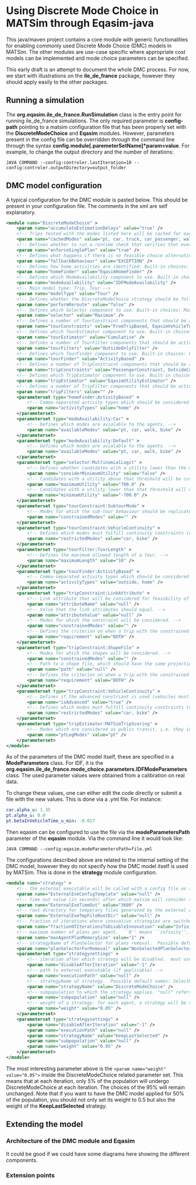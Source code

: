 # Using Discrete Mode Choice in MATSim through Eqasim-java



This java/maven project contains a core module with generic functionalities for enabling commonly used Discrete Mode Choice (DMC) models in MATSim.
The other modules are use-case specific where appropriate cost models can be implemented and mode choice parameters can be specified.

This early draft is an attempt to document the whole DMC process.
For now, we start with illustrations on the **ile_de_france** package, however they should apply easily to the other packages.


## Running a simulation
The **org.eqasim.ile_de_france.RunSimulation** class is the entry point for running ile_de_france simulations.
The only required parameter is **config-path** pointing to a matsim configuration file that has been properly set with the **DiscreteModeChoice** and **Eqasim** modules.
However, parameters present in the config file can be overridden through the command line through the syntax **config.module[.paremeterSetName]\*param=value**. For example, to change the output directory and the number of iterations:

```commandline
JAVA COMMAND --config:controler.lastIteration=10 --config:controler.outputDirectory=output_folder
```

## DMC model configuration
A typical configuration for the DMC module is pasted below. This should be present in your configuration file. The comments in the xml are self explanatory.

```xml
<module name="DiscreteModeChoice" >
    <param name="accumulateEstimationDelays" value="true" />
    <!-- Trips tested with the modes listed here will be cached for each combination of trip and agent during one replanning pass. -->
    <param name="cachedModes" value="pt, car, truck, car_passenger, walk, bike" />
    <!-- Defines whether to run a runtime check that verifies that everything is set up correctl for a 'mode-choice-in-the-loop' setup. -->
    <param name="enforceSinglePlan" value="true" />
    <!-- Defines what happens if there is no feasible choice alternative for an agent: IGNORE_AGENT, INITIAL_CHOICE, EXCEPTION -->
    <param name="fallbackBehaviour" value="EXCEPTION" />
    <!-- Defines how home activities are identified. Built-in choices: FirstActivity, ActivityBased -->
    <param name="homeFinder" value="EqasimHomeFinder" />
    <!-- Defines which ModeAvailability component to use. Built-in choices: Default, Car -->
    <param name="modeAvailability" value="IDFModeAvailability" />
    <!-- Main model type: Trip, Tour -->
    <param name="modelType" value="Tour" />
    <!-- Defines whether the DiscreteModeChoice strategy should be followed by a rerouting of all trips. If the estimator returns alternatives with routes attached this is not necessary. -->
    <param name="performReroute" value="false" />
    <!-- Defines which Selector component to use. Built-in choices: Maximum, MultinomialLogit, Random -->
    <param name="selector" value="Maximum" />
    <!-- Defines a number of TourConstraint components that should be activated. Built-in choices: FromTripBased, VehicleContinuity, SubtourMode -->
    <param name="tourConstraints" value="FromTripBased, EqasimVehicleTourConstraint" />
    <!-- Defines which TourEstimator component to use. Built-in choices: MATSimDayScoring, Cumulative, Uniform -->
    <param name="tourEstimator" value="Cumulative" />
    <!-- Defines a number of TourFilter components that should be activated. Built-in choices: TourLength -->
    <param name="tourFilters" value="OutsideOnlyFilter" />
    <!-- Defines which TourFinder component to use. Built-in choices: PlanBased, ActivityBased, HomeBased -->
    <param name="tourFinder" value="ActivityBased" />
    <!-- Defines a number of TripConstraint components that should be activated. Built-in choices: VehicleContinuity, ShapeFile, LinkAttribute, TransitWalk -->
    <param name="tripConstraints" value="PassengerConstraint, OutsideConstraint, TransitWalk, OutsideRelatedTripConstraint" />
    <!-- Defines which TripEstimator component to use. Built-in choices: MATSimTripScoring, Uniform -->
    <param name="tripEstimator" value="EqasimUtilityEstimator" />
    <!-- Defines a number of TripFilter components that should be activated. Built-in choices:  -->
    <param name="tripFilters" value="" />
    <parameterset type="homeFinder:ActivityBased" >
        <!-- Comma-separated activity types which should be considered as home. -->
        <param name="activityTypes" value="home" />
    </parameterset>
    <parameterset type="modeAvailability:Car" >
        <!-- Defines which modes are avialable to the agents. -->
        <param name="availableModes" value="pt, car, walk, bike" />
    </parameterset>
    <parameterset type="modeAvailability:Default" >
        <!-- Defines which modes are avialable to the agents. -->
        <param name="availableModes" value="pt, car, walk, bike" />
    </parameterset>
    <parameterset type="selector:MultinomialLogit" >
        <!-- Defines whether candidates with a utility lower than the minimum utility should be filtered out. -->
        <param name="considerMinimumUtility" value="false" />
        <!-- Candidates with a utility above that threshold will be cut off to this value. -->
        <param name="maximumUtility" value="700.0" />
        <!-- Candidates with a utility lower than that threshold will not be considered by default. -->
        <param name="minimumUtility" value="-700.0" />
    </parameterset>
    <parameterset type="tourConstraint:SubtourMode" >
        <!-- Modes for which the sub-tour behaviour should be replicated. If all available modes are put here, this equals to SubTourModeChoice with singleLegProbability == 0.0; if only the constrained modes are put here, it equals singleLegProbability > 0.0 -->
        <param name="constrainedModes" value="" />
    </parameterset>
    <parameterset type="tourConstraint:VehicleContinuity" >
        <!-- Defines which modes must fulfill continuity constraints (can only be used where they have been brough to before) -->
        <param name="restrictedModes" value="car, bike" />
    </parameterset>
    <parameterset type="tourFilter:TourLength" >
        <!-- Defines the maximum allowed length of a tour. -->
        <param name="maximumLength" value="10" />
    </parameterset>
    <parameterset type="tourFinder:ActivityBased" >
        <!-- Comma-separated activity types which should be considered as start and end of a tour. If a plan does not start or end with such an activity additional tours are added. -->
        <param name="activityTypes" value="outside, home" />
    </parameterset>
    <parameterset type="tripConstraint:LinkAttribute" >
        <!-- Link attribute that will be considered for feasibility of the trip. -->
        <param name="attributeName" value="null" />
        <!-- Value that the link attributes should equal. -->
        <param name="attributeValue" value="null" />
        <!-- Modes for which the constraint will be considered. -->
        <param name="constrainedModes" value="" />
        <!-- Defines the criterion on when a trip with the constrained mode will be allowed: ORIGIN, DESTINATION, BOTH, ANY, NONE -->
        <param name="requirement" value="BOTH" />
    </parameterset>
    <parameterset type="tripConstraint:ShapeFile" >
        <!-- Modes for which the shapes will be considered. -->
        <param name="constrainedModes" value="" />
        <!-- Path to a shape file, which should have the same projection as the network. -->
        <param name="path" value="null" />
        <!-- Defines the criterion on when a trip with the constrained mode will be allowed: ORIGIN, DESTINATION, BOTH, ANY, NONE -->
        <param name="requirement" value="BOTH" />
    </parameterset>
    <parameterset type="tripConstraint:VehicleContinuity" >
        <!-- Defines if the advanced constriant is used (vehicles must be brought back home). -->
        <param name="isAdvanced" value="true" />
        <!-- Defines which modes must fulfill continuity constraints (can only be used where they have been brough to before) -->
        <param name="restrictedModes" value="car, bike" />
    </parameterset>
    <parameterset type="tripEstimator:MATSimTripScoring" >
        <!-- Modes which are considered as public transit, i.e. they involve waiting for a vehicle. -->
        <param name="ptLegModes" value="pt" />
    </parameterset>
</module>
```

As of the parameters of the DMC model itself, these are specified in a **ModeParameters** class. 
For IDF, it is the **org.eqasim.ile_de_france.mode_choice.parameters.IDFModeParameters** class. 
The used parameter values were obtained from a calibration on real data. 

To change these values, one can either edit the code directly or submit a file with the new values. This is done via a .yml file. For instance:

```yml
car.alpha_u: 1.35
pt.alpha_u: 0.0
pt.betaInVehicleTime_u_min: -0.017
```
Then eqasim can be configured to use the file via the **modeParametersPath** parameter of the **eqasim** module. Via the command line it would look like:

```commandline
JAVA COMMAND --config:eqasim.modeParametersPath=file.yml
```

The configurations described above are related to the internal setting of the DMC model, however they do not specify how the DMC model itself is used by MATSim.
This is done in the **strategy** module configuration.

```xml
<module name="strategy" >
    <!-- the external executable will be called with a config file as argument.  This is the pathname to a possible skeleton config, to which additional information will be added.  Can be null. -->
    <param name="ExternalExeConfigTemplate" value="null" />
    <!-- time out value (in seconds) after which matsim will consider the external strategy as failed -->
    <param name="ExternalExeTimeOut" value="3600" />
    <!-- root directory for temporary files generated by the external executable. Provided as a service; I don't think this is used by MATSim. -->
    <param name="ExternalExeTmpFileRootDir" value="null" />
    <!-- fraction of iterations where innovative strategies are switched off.  Something like 0.8 should be good.  E.g. if you run from iteration 400 to iteration 500, innovation is switched off at iteration 480 -->
    <param name="fractionOfIterationsToDisableInnovation" value="Infinity" />
    <!-- maximum number of plans per agent.  ``0'' means ``infinity''.  Currently (2010), ``5'' is a good number -->
    <param name="maxAgentPlanMemorySize" value="1" />
    <!-- strategyName of PlanSelector for plans removal.  Possible defaults: WorstPlanSelector SelectRandom SelectExpBetaForRemoval ChangeExpBetaForRemoval PathSizeLogitSelectorForRemoval . The current default, WorstPlanSelector is not a good choice from a discrete choice theoretical perspective. Alternatives, however, have not been systematically tested. kai, feb'12 -->
    <param name="planSelectorForRemoval" value="NonSelectedPlanSelector" />
    <parameterset type="strategysettings" >
        <!-- iteration after which strategy will be disabled.  most useful for ``innovative'' strategies (new routes, new times, ...). Normally, better use fractionOfIterationsToDisableInnovation -->
        <param name="disableAfterIteration" value="-1" />
        <!-- path to external executable (if applicable) -->
        <param name="executionPath" value="null" />
        <!-- strategyName of strategy.  Possible default names: SelectRandom BestScore KeepLastSelected ChangeExpBeta SelectExpBeta SelectPathSizeLogit      (selectors), ReRouteTimeAllocationMutatorTimeAllocationMutator_ReRouteChangeSingleTripModeChangeTripModeSubtourModeChoice (innovative strategies). -->
        <param name="strategyName" value="DiscreteModeChoice" />
        <!-- subpopulation to which the strategy applies. "null" refers to the default population, that is, the set of persons for which no explicit subpopulation is defined (ie no subpopulation attribute) -->
        <param name="subpopulation" value="null" />
        <!-- weight of a strategy: for each agent, a strategy will be selected with a probability proportional to its weight -->
        <param name="weight" value="0.05" />
    </parameterset>
    <parameterset type="strategysettings" >
        <param name="disableAfterIteration" value="-1" />
        <param name="executionPath" value="null" />
        <param name="strategyName" value="KeepLastSelected" />
        <param name="subpopulation" value="null" />
        <param name="weight" value="0.95" />
    </parameterset>
</module>
```

The most interesting parameter above is the `<param name="weight" value="0.05">` inside the DiscreteModeChoice related parameter set.
This means that at each iteration, only 5% of the population will undergo DiscreteModeChoice at each iteration.
The choices of the 95% will remain unchanged. Note that if you want to have the DMC model applied for 50% of the population, you should not only set its weight to 0.5 but also the weight of the **KeepLastSelected** strategy. 



## Extending the model 

### Architecture of the DMC module and Eqasim
It could be good if we could have some diagrams here showing the different components. 

### Extension points
